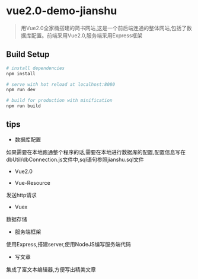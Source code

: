 # vue2.0-demo-jianshu

> 用Vue2.0全家桶搭建的简书网站,这是一个前后端连通的整体网站,包括了数据库配置。前端采用Vue2.0,服务端采用Express框架

## Build Setup

``` bash
# install dependencies
npm install

# serve with hot reload at localhost:8080
npm run dev

# build for production with minification
npm run build
```

## tips

- 数据库配置

如果需要在本地跑通整个程序的话,需要在本地进行数据库的配置,配置信息写在dbUtil/dbConnection.js文件中,sql语句参照jianshu.sql文件

- Vue2.0

 - Vue-Resource

 发送http请求

 - Vuex

 数据存储

- 服务端框架

使用Express,搭建server,使用NodeJS编写服务端代码

- 写文章

集成了富文本编辑器,方便写出精美文章



